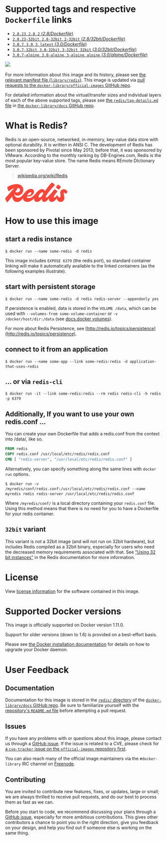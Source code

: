# Supported tags and respective `Dockerfile` links

-	[`2.8.23`, `2.8`, `2` (*2.8/Dockerfile*)](https://github.com/docker-library/redis/blob/7dec62fe6de187165dce3f771efa57ce4e5d7a32/2.8/Dockerfile)
-	[`2.8.23-32bit`, `2.8-32bit`, `2-32bit` (*2.8/32bit/Dockerfile*)](https://github.com/docker-library/redis/blob/7dec62fe6de187165dce3f771efa57ce4e5d7a32/2.8/32bit/Dockerfile)
-	[`3.0.7`, `3.0`, `3`, `latest` (*3.0/Dockerfile*)](https://github.com/docker-library/redis/blob/7dec62fe6de187165dce3f771efa57ce4e5d7a32/3.0/Dockerfile)
-	[`3.0.7-32bit`, `3.0-32bit`, `3-32bit`, `32bit` (*3.0/32bit/Dockerfile*)](https://github.com/docker-library/redis/blob/7dec62fe6de187165dce3f771efa57ce4e5d7a32/3.0/32bit/Dockerfile)
-	[`3.0.7-alpine`, `3.0-alpine`, `3-alpine`, `alpine` (*3.0/alpine/Dockerfile*)](https://github.com/docker-library/redis/blob/7dec62fe6de187165dce3f771efa57ce4e5d7a32/3.0/alpine/Dockerfile)

[![](https://badge.imagelayers.io/redis:latest.svg)](https://imagelayers.io/?images=redis:2.8.23,redis:2.8.23-32bit,redis:3.0.7,redis:3.0.7-32bit,redis:3.0.7-alpine)

For more information about this image and its history, please see [the relevant manifest file (`library/redis`)](https://github.com/docker-library/official-images/blob/master/library/redis). This image is updated via [pull requests to the `docker-library/official-images` GitHub repo](https://github.com/docker-library/official-images/pulls?q=label%3Alibrary%2Fredis).

For detailed information about the virtual/transfer sizes and individual layers of each of the above supported tags, please see [the `redis/tag-details.md` file](https://github.com/docker-library/docs/blob/master/redis/tag-details.md) in [the `docker-library/docs` GitHub repo](https://github.com/docker-library/docs).

# What is Redis?

Redis is an open-source, networked, in-memory, key-value data store with optional durability. It is written in ANSI C. The development of Redis has been sponsored by Pivotal since May 2013; before that, it was sponsored by VMware. According to the monthly ranking by DB-Engines.com, Redis is the most popular key-value store. The name Redis means REmote DIctionary Server.

> [wikipedia.org/wiki/Redis](https://en.wikipedia.org/wiki/Redis)

![logo](https://raw.githubusercontent.com/docker-library/docs/01c12653951b2fe592c1f93a13b4e289ada0e3a1/redis/logo.png)

# How to use this image

## start a redis instance

```console
$ docker run --name some-redis -d redis
```

This image includes `EXPOSE 6379` (the redis port), so standard container linking will make it automatically available to the linked containers (as the following examples illustrate).

## start with persistent storage

```console
$ docker run --name some-redis -d redis redis-server --appendonly yes
```

If persistence is enabled, data is stored in the `VOLUME /data`, which can be used with `--volumes-from some-volume-container` or `-v /docker/host/dir:/data` (see [docs.docker volumes](http://docs.docker.com/userguide/dockervolumes/)).

For more about Redis Persistence, see [http://redis.io/topics/persistence](http://redis.io/topics/persistence).

## connect to it from an application

```console
$ docker run --name some-app --link some-redis:redis -d application-that-uses-redis
```

## ... or via `redis-cli`

```console
$ docker run -it --link some-redis:redis --rm redis redis-cli -h redis -p 6379
```

## Additionally, If you want to use your own redis.conf ...

You can create your own Dockerfile that adds a redis.conf from the context into /data/, like so.

```dockerfile
FROM redis
COPY redis.conf /usr/local/etc/redis/redis.conf
CMD [ "redis-server", "/usr/local/etc/redis/redis.conf" ]
```

Alternatively, you can specify something along the same lines with `docker run` options.

```console
$ docker run -v /myredis/conf/redis.conf:/usr/local/etc/redis/redis.conf --name myredis redis redis-server /usr/local/etc/redis/redis.conf
```

Where `/myredis/conf/` is a local directory containing your `redis.conf` file. Using this method means that there is no need for you to have a Dockerfile for your redis container.

## `32bit` variant

This variant is *not* a 32bit image (and will not run on 32bit hardware), but includes Redis compiled as a 32bit binary, especially for users who need the decreased memory requirements associated with that. See ["Using 32 bit instances"](http://redis.io/topics/memory-optimization#using-32-bit-instances) in the Redis documentation for more information.

# License

View [license information](http://redis.io/topics/license) for the software contained in this image.

# Supported Docker versions

This image is officially supported on Docker version 1.11.0.

Support for older versions (down to 1.6) is provided on a best-effort basis.

Please see [the Docker installation documentation](https://docs.docker.com/installation/) for details on how to upgrade your Docker daemon.

# User Feedback

## Documentation

Documentation for this image is stored in the [`redis/` directory](https://github.com/docker-library/docs/tree/master/redis) of the [`docker-library/docs` GitHub repo](https://github.com/docker-library/docs). Be sure to familiarize yourself with the [repository's `README.md` file](https://github.com/docker-library/docs/blob/master/README.md) before attempting a pull request.

## Issues

If you have any problems with or questions about this image, please contact us through a [GitHub issue](https://github.com/docker-library/redis/issues). If the issue is related to a CVE, please check for [a `cve-tracker` issue on the `official-images` repository first](https://github.com/docker-library/official-images/issues?q=label%3Acve-tracker).

You can also reach many of the official image maintainers via the `#docker-library` IRC channel on [Freenode](https://freenode.net).

## Contributing

You are invited to contribute new features, fixes, or updates, large or small; we are always thrilled to receive pull requests, and do our best to process them as fast as we can.

Before you start to code, we recommend discussing your plans through a [GitHub issue](https://github.com/docker-library/redis/issues), especially for more ambitious contributions. This gives other contributors a chance to point you in the right direction, give you feedback on your design, and help you find out if someone else is working on the same thing.
